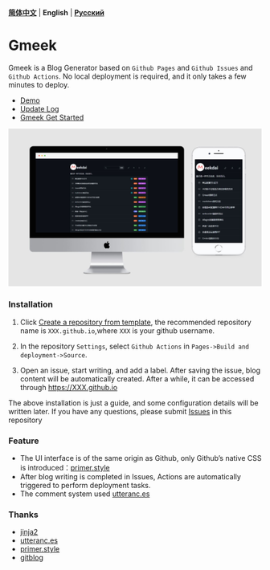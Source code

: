 **[简体中文](README.md)** | **English** | **[Русский](README-ru.md)**
# Gmeek

Gmeek is a Blog Generator based on `Github Pages` and `Github Issues` and `Github Actions`. No local deployment is required, and it only takes a few minutes to deploy.

- [Demo](http://meekdai.github.io/)
- [Update Log](https://meekdai.github.io/post/Gmeek-geng-xin-ri-zhi.html)
- [Gmeek Get Started](https://blog.meekdai.com/post/Gmeek-kuai-su-shang-shou.html)

![dark](img/dark.jpg)

### Installation
1. Click [Create a repository from template](https://github.com/new?template_name=Gmeek-template&template_owner=Meekdai), the recommended repository name is `XXX.github.io`,where `XXX` is your github username.

2. In the repository `Settings`, select `Github Actions` in `Pages->Build and deployment->Source`.

3. Open an issue, start writing, and add a label. After saving the issue, blog content will be automatically created. After a while, it can be accessed through https://XXX.github.io

The above installation is just a guide, and some configuration details will be written later. If you have any questions, please submit [Issues](https://github.com/Meekdai/Gmeek/issues) in this repository

### Feature

- The UI interface is of the same origin as Github, only Github’s native CSS is introduced：[primer.style](https://primer.style/css)
- After blog writing is completed in Issues, Actions are automatically triggered to perform deployment tasks.
- The comment system used [utteranc.es](https://utteranc.es/)

### Thanks
- [jinja2](https://jinja.palletsprojects.com/)
- [utteranc.es](https://utteranc.es/)
- [primer.style](https://primer.style/css)
- [gitblog](https://github.com/yihong0618/gitblog)
